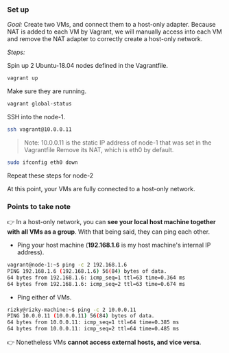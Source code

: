 ### Set up
*Goal:* Create two VMs, and connect them to a host-only adapter. Because NAT is added to each VM 
by Vagrant, we will manually access into each VM and remove the NAT adapter to correctly create 
a host-only network.

*Steps:*

Spin up 2 Ubuntu-18.04 nodes defined in the Vagrantfile.
```bash
vagrant up
```
Make sure they are running.
```bash
vagrant global-status
```
SSH into the node-1.
```bash
ssh vagrant@10.0.0.11
```
> Note: 10.0.0.11 is the static IP address of node-1 that was set in the Vagrantfile
Remove its NAT, which is eth0 by default.
```bash
sudo ifconfig eth0 down
```
Repeat these steps for node-2

At this point, your VMs are fully connected to a host-only network.

### Points to take note
:point_right: In a host-only network, you can **see your local host machine together with all VMs 
as a group**. With that being said, they can ping each other.
* Ping your host machine (**192.168.1.6** is my host machine's internal IP address).
```bash
vagrant@node-1:~$ ping -c 2 192.168.1.6
PING 192.168.1.6 (192.168.1.6) 56(84) bytes of data.
64 bytes from 192.168.1.6: icmp_seq=1 ttl=63 time=0.364 ms
64 bytes from 192.168.1.6: icmp_seq=2 ttl=63 time=0.674 ms
```
* Ping either of VMs.
```bash
rizky@rizky-machine:~$ ping -c 2 10.0.0.11
PING 10.0.0.11 (10.0.0.11) 56(84) bytes of data.
64 bytes from 10.0.0.11: icmp_seq=1 ttl=64 time=0.385 ms
64 bytes from 10.0.0.11: icmp_seq=2 ttl=64 time=0.485 ms
```
:point_right: Nonetheless VMs **cannot access external hosts, and vice versa**.
